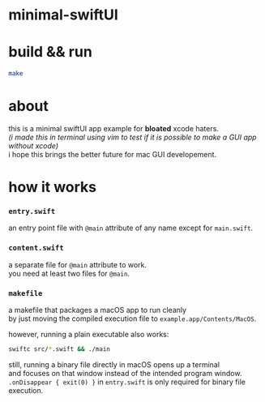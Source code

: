 # minimal-swiftUI

# build && run
```zsh
make
```

# about
this is a minimal swiftUI app example for **bloated** xcode haters.  
*(i made this in terminal using vim to test if it is possible to make a GUI app without xcode)*  
i hope this brings the better future for mac GUI developement.

# how it works
### `entry.swift`
an entry point file with `@main` attribute of any name except for `main.swift`.
### `content.swift`
a separate file for `@main` attribute to work.  
you need at least two files for `@main`.
### `makefile`
a makefile that packages a macOS app to run cleanly  
by just moving the compiled execution file to `example.app/Contents/MacOS`.  

however, running a plain executable also works:
```zsh
swiftc src/*.swift && ./main
```
still, running a binary file directly in macOS opens up a terminal  
and focuses on that window instead of the intended program window.
`.onDisappear { exit(0) }` in `entry.swift` is only required for binary file execution.
